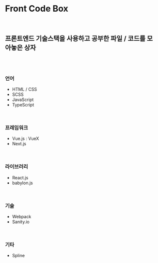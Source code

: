 ﻿﻿

# Front Code Box
<br />

## 프론트엔드 기술스택을 사용하고 공부한 파일 / 코드를 모아놓은 상자
<br />
<br />

### 언어
- HTML / CSS
- SCSS
- JavaScript
- TypeScript
<br />

### 프레임워크
- Vue.js :  VueX
- Next.js
<br />

### 라이브러리
- React.js
- babylon.js
<br />


### 기술
- Webpack
- Sanity.io
<br />


### 기타
- Spline

